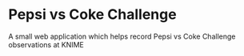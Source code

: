 # Pepsi vs Coke Challenge
 A small web application which helps record Pepsi vs Coke Challenge observations at KNIME
